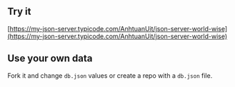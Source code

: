 ## Try it

[https://my-json-server.typicode.com/AnhtuanUit/json-server-world-wise](https://my-json-server.typicode.com/AnhtuanUit/json-server-world-wise)

## Use your own data

Fork it and change `db.json` values or create a repo with a `db.json` file.
